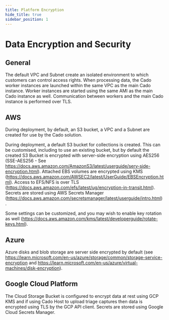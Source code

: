 ```yaml
---
title: Platform Encryption
hide_title: true
sidebar_position: 1
---
```


# Data Encryption and Security

## General
The default VPC and Subnet create an isolated environment to which customers can control access rights. 
When processing data, the Cado worker instances are launched within the same VPC as the main Cado instance.
Worker instances are started using the same AMI as the main Cado instance as well.
Communication between workers and the main Cado instance is performed over TLS.

## AWS
During deployment, by default, an S3 bucket, a VPC and a Subnet are created for use by the Cado solution.

During deployment, a default S3 bucket for collections is created. This can be customised, including to use an existing bucket, but by default the created S3 Bucket is encrypted with server-side encryption using AES256 (SSE-AES256 - See https://docs.aws.amazon.com/AmazonS3/latest/userguide/serv-side-encryption.html).
Attached EBS volumes are encrypted using KMS (https://docs.aws.amazon.com/AWSEC2/latest/UserGuide/EBSEncryption.html).
Access to EFS/NFS is over TLS (https://docs.aws.amazon.com/efs/latest/ug/encryption-in-transit.html).
Secrets are stored using AWS Secrets Manager (https://docs.aws.amazon.com/secretsmanager/latest/userguide/intro.html).

Some settings can be customized, and you may wish to enable key rotation as well (https://docs.aws.amazon.com/kms/latest/developerguide/rotate-keys.html).

## Azure
Azure disks and blob storage are server side encrypted by default (see https://learn.microsoft.com/en-us/azure/storage/common/storage-service-encryption and https://learn.microsoft.com/en-us/azure/virtual-machines/disk-encryption).

## Google Cloud Platform
The Cloud Storage Bucket is configured to encrypt data at rest using GCP KMS and if using Cado Host to upload triage captures then data is encrypted using TLS by the GCP API client.
Secrets are stored using Google Cloud Secrets Manager.

